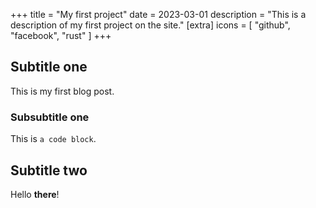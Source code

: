 +++
title = "My first project"
date = 2023-03-01
description = "This is a description of my first project on the site."
[extra]
icons = [
    "github",
    "facebook",
    "rust"
]
+++

## Subtitle one 

This is my first blog post.

### Subsubtitle one

This is `a code block`.

## Subtitle two

Hello **there**!

